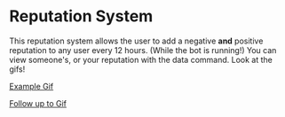 # Reputation System
This reputation system allows the user to add a negative **and** positive reputation to any user every 12 hours. (While the bot is running!)
You can view someone's, or your reputation with the data command. Look at the gifs!

[Example Gif](https://gyazo.com/0ae8aad23a29058a71fae28a64079ad0)

[Follow up to Gif](http://prntscr.com/kvisvh)
